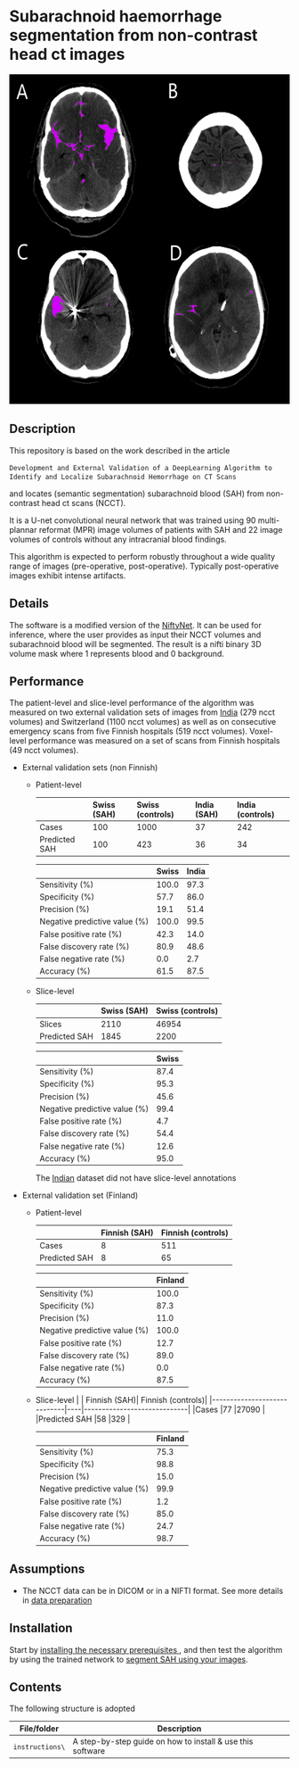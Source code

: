 # Subarachnoid haemorrhage segmentation from non-contrast head ct images

<img src="/instructions/media/Demo.png" width="591px" height='591' />

## Description 
This repository is based on the work described in the article  

 ```
 Development and External Validation of a DeepLearning Algorithm to Identify and Localize Subarachnoid Hemorrhage on CT Scans 
``` 
and locates (semantic segmentation) subarachnoid blood (SAH) from non-contrast head ct scans (NCCT). 

It is a U-net convolutional neural network that was trained using 90 multi-plannar reformat (MPR) image volumes of patients with SAH and 22 image volumes of controls without any intracranial blood findings. 

This algorithm is expected to perform robustly throughout a wide quality range of images (pre-operative, post-operative). Typically post-operative images exhibit intense artifacts.

## Details
The software is a modified version of the [NiftyNet](https://github.com/NifTK/NiftyNet). It can be used for inference, where the user provides as input their NCCT volumes and subarachnoid blood will be segmented. The result is a nifti binary 3D volume mask where 1 represents blood and 0 background. 

 

## Performance 
The patient-level and slice-level performance of the algorithm was measured on two external validation sets of images from [India](http://headctstudy.qure.ai/#dataset) (279 ncct volumes) and Switzerland (1100 ncct volumes) as well as on consecutive emergency scans from five Finnish hospitals (519 ncct volumes). Voxel-level performance was measured on a set of scans from Finnish hospitals (49 ncct volumes).  


* External validation sets (non Finnish)

  * Patient-level

    |                             | Swiss (SAH)| Swiss (controls)|India (SAH)|India (controls)|
    |-----------------------------|------------|-----------------|-----------|----------------|
    |Cases                        |100  	     |1000  	         |37	       |242             |      
    |Predicted SAH                |100	       |423	             |36         |34              |
    
    |                             | Swiss |India|
    |-----------------------------|-------|-----|
    |Sensitivity (%)              |100.0  |97.3 |
    |Specificity (%)              |57.7	  |86.0 |
    |Precision (%)                |19.1	  |51.4 |
    |Negative predictive value (%)|100.0	|99.5 |
    |False positive rate (%)      |42.3	  |14.0 |
    |False discovery rate (%)     |80.9	  |48.6 |
    |False negative rate (%)      |0.0	  |2.7  |
    |Accuracy (%)                 |61.5	  |87.5 |


  * Slice-level

    |                             | Swiss (SAH)| Swiss (controls)|
    |-----------------------------|------------|-----------------|
    |Slices                       |2110	  	  |46954  	         |     
    |Predicted SAH                |1845		    |2200	             |
    
    |                             | Swiss 
    |-----------------------------|-------|
    |Sensitivity (%)              |87.4   |
    |Specificity (%)              |95.3	  |
    |Precision (%)                |45.6	  |
    |Negative predictive value (%)|99.4  	|
    |False positive rate (%)      |4.7	  |
    |False discovery rate (%)     |54.4	  |
    |False negative rate (%)      |12.6	  |
    |Accuracy (%)                 |95.0	  |
  
    The [Indian](http://headctstudy.qure.ai/#dataset) dataset did not have slice-level annotations
  
* External validation set (Finland)
 
  * Patient-level

    |                             | Finnish (SAH)| Finnish (controls)|
    |-----------------------------|----|-----------------------------|
    |Cases                        |8   |511   	                     |    
    |Predicted SAH                |8   |65	                         |
    
    |                             |Finland|
    |-----------------------------|-------|
    |Sensitivity (%)              |100.0  |
    |Specificity (%)              |87.3	  |
    |Precision (%)                |11.0	  |
    |Negative predictive value (%)|100.0	|
    |False positive rate (%)      |12.7	  |
    |False discovery rate (%)     |89.0	  |
    |False negative rate (%)      |0.0	  |
    |Accuracy (%)                 |87.5	  |

  * Slice-level 
    |                             | Finnish (SAH)| Finnish (controls)|
    |-----------------------------|----|-----------------------------|
    |Cases                        |77  |27090   	                   |    
    |Predicted SAH                |58  |329	                         |
    
    |                             |Finland|
    |-----------------------------|-------|
    |Sensitivity (%)              |75.3   |
    |Specificity (%)              |98.8	  |
    |Precision (%)                |15.0	  |
    |Negative predictive value (%)|99.9 	|
    |False positive rate (%)      |1.2	  |
    |False discovery rate (%)     |85.0	  |
    |False negative rate (%)      |24.7	  |
    |Accuracy (%)                 |98.7	  |
  


## Assumptions
* The NCCT data can be in DICOM or in a NIFTI format. See more details in [data preparation](instructions/01-inference-unet.md)


## Installation 
Start by [installing the necessary prerequisites ](instructions/00-prerequisites.md) , and then test the algorithm by using the trained network to [segment SAH using your images](instructions/01-inference-unet.md).

## Contents
The following structure is adopted

| File/folder       | Description                                |
|-------------------|--------------------------------------------|
| `instructions\`   | A step-by-step guide on how to install & use this software |
